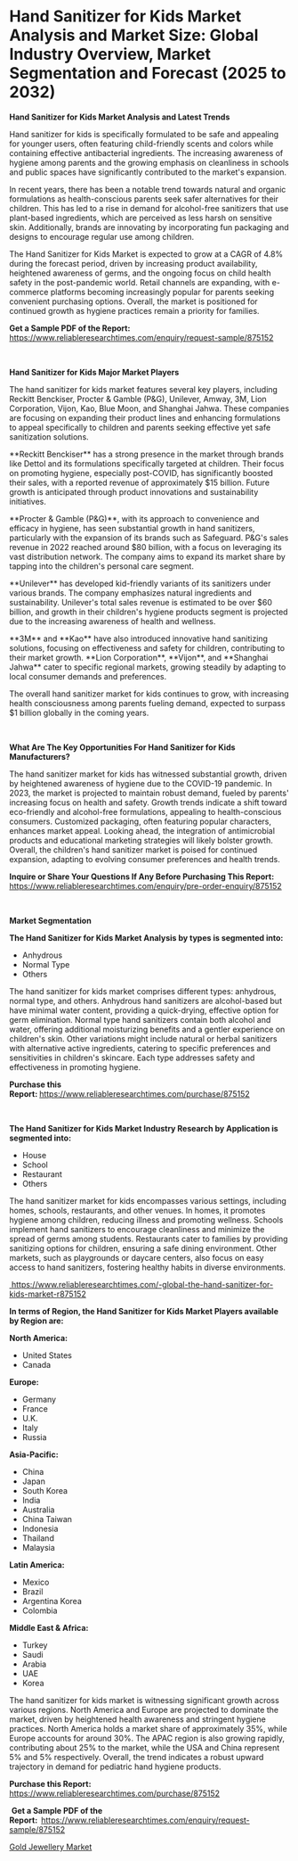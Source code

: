 <p><h1>Hand Sanitizer for Kids Market Analysis and Market Size: Global Industry Overview, Market Segmentation and Forecast (2025 to 2032)</h1></p><p><strong>Hand Sanitizer for Kids Market Analysis and Latest Trends</strong></p>
<p><p>Hand sanitizer for kids is specifically formulated to be safe and appealing for younger users, often featuring child-friendly scents and colors while containing effective antibacterial ingredients. The increasing awareness of hygiene among parents and the growing emphasis on cleanliness in schools and public spaces have significantly contributed to the market's expansion. </p><p>In recent years, there has been a notable trend towards natural and organic formulations as health-conscious parents seek safer alternatives for their children. This has led to a rise in demand for alcohol-free sanitizers that use plant-based ingredients, which are perceived as less harsh on sensitive skin. Additionally, brands are innovating by incorporating fun packaging and designs to encourage regular use among children.</p><p>The Hand Sanitizer for Kids Market is expected to grow at a CAGR of 4.8% during the forecast period, driven by increasing product availability, heightened awareness of germs, and the ongoing focus on child health safety in the post-pandemic world. Retail channels are expanding, with e-commerce platforms becoming increasingly popular for parents seeking convenient purchasing options. Overall, the market is positioned for continued growth as hygiene practices remain a priority for families.</p></p>
<p><strong>Get a Sample PDF of the Report:&nbsp;</strong> <a href="https://www.reliableresearchtimes.com/enquiry/request-sample/875152?utm_campaign=2237&utm_medium=2&utm_source=Github&utm_content=ia&utm_term=21032025&utm_id=hand-sanitizer-for-kids">https://www.reliableresearchtimes.com/enquiry/request-sample/875152</a></p>
<p>&nbsp;</p>
<p><strong>Hand Sanitizer for Kids Major Market Players</strong></p>
<p><p>The hand sanitizer for kids market features several key players, including Reckitt Benckiser, Procter & Gamble (P&G), Unilever, Amway, 3M, Lion Corporation, Vijon, Kao, Blue Moon, and Shanghai Jahwa. These companies are focusing on expanding their product lines and enhancing formulations to appeal specifically to children and parents seeking effective yet safe sanitization solutions.</p><p>**Reckitt Benckiser** has a strong presence in the market through brands like Dettol and its formulations specifically targeted at children. Their focus on promoting hygiene, especially post-COVID, has significantly boosted their sales, with a reported revenue of approximately $15 billion. Future growth is anticipated through product innovations and sustainability initiatives.</p><p>**Procter & Gamble (P&G)**, with its approach to convenience and efficacy in hygiene, has seen substantial growth in hand sanitizers, particularly with the expansion of its brands such as Safeguard. P&G's sales revenue in 2022 reached around $80 billion, with a focus on leveraging its vast distribution network. The company aims to expand its market share by tapping into the children's personal care segment.</p><p>**Unilever** has developed kid-friendly variants of its sanitizers under various brands. The company emphasizes natural ingredients and sustainability. Unilever's total sales revenue is estimated to be over $60 billion, and growth in their children's hygiene products segment is projected due to the increasing awareness of health and wellness.</p><p>**3M** and **Kao** have also introduced innovative hand sanitizing solutions, focusing on effectiveness and safety for children, contributing to their market growth. **Lion Corporation**, **Vijon**, and **Shanghai Jahwa** cater to specific regional markets, growing steadily by adapting to local consumer demands and preferences.</p><p>The overall hand sanitizer market for kids continues to grow, with increasing health consciousness among parents fueling demand, expected to surpass $1 billion globally in the coming years.</p></p>
<p>&nbsp;</p>
<p><strong>What Are The Key Opportunities For Hand Sanitizer for Kids Manufacturers?</strong></p>
<p><p>The hand sanitizer market for kids has witnessed substantial growth, driven by heightened awareness of hygiene due to the COVID-19 pandemic. In 2023, the market is projected to maintain robust demand, fueled by parents' increasing focus on health and safety. Growth trends indicate a shift toward eco-friendly and alcohol-free formulations, appealing to health-conscious consumers. Customized packaging, often featuring popular characters, enhances market appeal. Looking ahead, the integration of antimicrobial products and educational marketing strategies will likely bolster growth. Overall, the children's hand sanitizer market is poised for continued expansion, adapting to evolving consumer preferences and health trends.</p></p>
<p><strong>Inquire or Share Your Questions If Any Before Purchasing This Report:</strong> <a href="https://www.reliableresearchtimes.com/enquiry/pre-order-enquiry/875152?utm_campaign=2237&utm_medium=2&utm_source=Github&utm_content=ia&utm_term=21032025&utm_id=hand-sanitizer-for-kids">https://www.reliableresearchtimes.com/enquiry/pre-order-enquiry/875152</a></p>
<p>&nbsp;</p>
<p><strong>Market Segmentation</strong></p>
<p><strong>The Hand Sanitizer for Kids Market Analysis by types is segmented into:</strong></p>
<p><ul><li>Anhydrous</li><li>Normal Type</li><li>Others</li></ul></p>
<p><p>The hand sanitizer for kids market comprises different types: anhydrous, normal type, and others. Anhydrous hand sanitizers are alcohol-based but have minimal water content, providing a quick-drying, effective option for germ elimination. Normal type hand sanitizers contain both alcohol and water, offering additional moisturizing benefits and a gentler experience on children's skin. Other variations might include natural or herbal sanitizers with alternative active ingredients, catering to specific preferences and sensitivities in children's skincare. Each type addresses safety and effectiveness in promoting hygiene.</p></p>
<p><strong>Purchase this Report:&nbsp;</strong><a href="https://www.reliableresearchtimes.com/purchase/875152?utm_campaign=2237&utm_medium=2&utm_source=Github&utm_content=ia&utm_term=21032025&utm_id=hand-sanitizer-for-kids">https://www.reliableresearchtimes.com/purchase/875152</a></p>
<p>&nbsp;</p>
<p><strong>The Hand Sanitizer for Kids Market Industry Research by Application is segmented into:</strong></p>
<p><ul><li>House</li><li>School</li><li>Restaurant</li><li>Others</li></ul></p>
<p><p>The hand sanitizer market for kids encompasses various settings, including homes, schools, restaurants, and other venues. In homes, it promotes hygiene among children, reducing illness and promoting wellness. Schools implement hand sanitizers to encourage cleanliness and minimize the spread of germs among students. Restaurants cater to families by providing sanitizing options for children, ensuring a safe dining environment. Other markets, such as playgrounds or daycare centers, also focus on easy access to hand sanitizers, fostering healthy habits in diverse environments.</p></p>
<p><a href="https://www.reliableresearchtimes.com/-global-the-hand-sanitizer-for-kids-market-r875152?utm_campaign=2237&utm_medium=2&utm_source=Github&utm_content=ia&utm_term=21032025&utm_id=hand-sanitizer-for-kids">&nbsp;https://www.reliableresearchtimes.com/-global-the-hand-sanitizer-for-kids-market-r875152</a></p>
<p><strong>In terms of Region, the Hand Sanitizer for Kids Market Players available by Region are:</strong></p>
<p>
    <p> <strong> North America: </strong>
        <ul>
            <li>United States</li>
            <li>Canada</li>
        </ul>
        </p> 
    <p> <strong> Europe: </strong>
        <ul>
            <li>Germany</li>
            <li>France</li>
            <li>U.K.</li>
            <li>Italy</li>
            <li>Russia</li>
        </ul>
        </p> 
    <p> <strong> Asia-Pacific: </strong>
        <ul>
            <li>China</li>
            <li>Japan</li>
            <li>South Korea</li>
            <li>India</li>
            <li>Australia</li>
            <li>China Taiwan</li>
            <li>Indonesia</li>
            <li>Thailand</li>
            <li>Malaysia</li>
        </ul>
        </p> 
    <p> <strong> Latin America: </strong>
        <ul>
            <li>Mexico</li>
            <li>Brazil</li>
            <li>Argentina Korea</li>
            <li>Colombia</li>
        </ul>
        </p> 
    <p> <strong> Middle East & Africa: </strong>
        <ul>
            <li>Turkey</li>
            <li>Saudi</li>
            <li>Arabia</li>
            <li>UAE</li>
            <li>Korea</li>
        </ul>
    </p>
    </p>
<p><p>The hand sanitizer for kids market is witnessing significant growth across various regions. North America and Europe are projected to dominate the market, driven by heightened health awareness and stringent hygiene practices. North America holds a market share of approximately 35%, while Europe accounts for around 30%. The APAC region is also growing rapidly, contributing about 25% to the market, while the USA and China represent 5% and 5% respectively. Overall, the trend indicates a robust upward trajectory in demand for pediatric hand hygiene products.</p></p>
<p><strong>Purchase this Report: </strong><a href="https://www.reliableresearchtimes.com/purchase/875152?utm_campaign=2237&utm_medium=2&utm_source=Github&utm_content=ia&utm_term=21032025&utm_id=hand-sanitizer-for-kids">https://www.reliableresearchtimes.com/purchase/875152</a></p>
<p>&nbsp;<strong>Get a Sample PDF of the Report:&nbsp;&nbsp;</strong><a href="https://www.reliableresearchtimes.com/enquiry/request-sample/875152?utm_campaign=2237&utm_medium=2&utm_source=Github&utm_content=ia&utm_term=21032025&utm_id=hand-sanitizer-for-kids">https://www.reliableresearchtimes.com/enquiry/request-sample/875152</a></p>
<p><strong></strong></p>
<p><p><a href="https://github.com/mcfred89/Market-Research-Report-List-1/blob/main/gold-jewellery-market.md?utm_campaign=2237&utm_medium=2&utm_source=Github&utm_content=ia&utm_term=21032025&utm_id=hand-sanitizer-for-kids">Gold Jewellery Market</a></p></p>